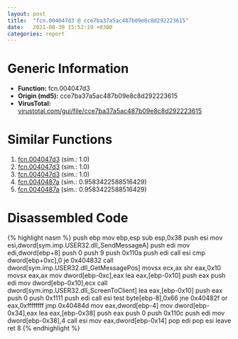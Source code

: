 ```yaml
---
layout: post
title:  "fcn.004047d3 @ cce7ba37a5ac487b09e8c8d292223615"
date:   2021-08-30 15:52:19 +0300
categories: report
---
```


# Generic Information
- **Function:** fcn.004047d3
- **Origin (md5):** cce7ba37a5ac487b09e8c8d292223615
- **VirusTotal:** [virustotal.com/gui/file/cce7ba37a5ac487b09e8c8d292223615][virustotal_ref]



# Similar Functions

1. [fcn.004047d3][similar_1_ref] (sim.: 1.0)
2. [fcn.004047d3][similar_2_ref] (sim.: 1.0)
3. [fcn.004047d3][similar_3_ref] (sim.: 1.0)
4. [fcn.0040487a][similar_4_ref] (sim.: 0.9583422588516429)
5. [fcn.0040487a][similar_5_ref] (sim.: 0.9583422588516429)


# Disassembled Code

{% highlight nasm %}
push ebp
mov ebp,esp
sub esp,0x38
push esi
mov esi,dword[sym.imp.USER32.dll_SendMessageA]
push edi
mov edi,dword[ebp+8]
push 0
push 9
push 0x110a
push edi
call esi
cmp dword[ebp+0xc],0
je 0x404832
call dword[sym.imp.USER32.dll_GetMessagePos]
movsx ecx,ax
shr eax,0x10
movsx eax,ax
mov dword[ebp-0xc],eax
lea eax,[ebp-0x10]
push eax
push edi
mov dword[ebp-0x10],ecx
call dword[sym.imp.USER32.dll_ScreenToClient]
lea eax,[ebp-0x10]
push eax
push 0
push 0x1111
push edi
call esi
test byte[ebp-8],0x66
jne 0x40482f
or eax,0xffffffff
jmp 0x40484d
mov eax,dword[ebp-4]
mov dword[ebp-0x34],eax
lea eax,[ebp-0x38]
push eax
push 0
push 0x110c
push edi
mov dword[ebp-0x38],4
call esi
mov eax,dword[ebp-0x14]
pop edi
pop esi
leave 
ret 8
{% endhighlight %}


[similar_1_ref]: /report/fcn.004047d3@024d69b3dfb503973cce5c1700f282aa
[similar_2_ref]: /report/fcn.004047d3@3a780067b4fcdbc523bd6f0e3b89f181
[similar_3_ref]: /report/fcn.004047d3@983fe9598b69120a048e4bbfe8d8764c
[similar_4_ref]: /report/fcn.0040487a@999ae3491971c32d67bd4c32561ea381
[similar_5_ref]: /report/fcn.0040487a@5bfd33ece1aeef8bda2c7fc886262ed9
[virustotal_ref]: https://www.virustotal.com/gui/file/cce7ba37a5ac487b09e8c8d292223615